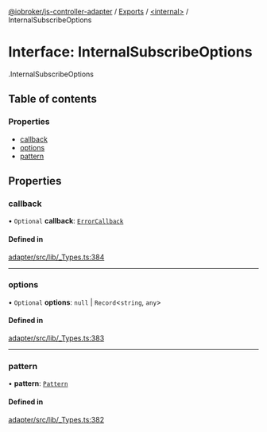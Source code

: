 [@iobroker/js-controller-adapter](../README.md) / [Exports](../modules.md) / [<internal\>](../modules/internal_.md) / InternalSubscribeOptions

# Interface: InternalSubscribeOptions

[<internal>](../modules/internal_.md).InternalSubscribeOptions

## Table of contents

### Properties

- [callback](internal_.InternalSubscribeOptions.md#callback)
- [options](internal_.InternalSubscribeOptions.md#options)
- [pattern](internal_.InternalSubscribeOptions.md#pattern)

## Properties

### callback

• `Optional` **callback**: [`ErrorCallback`](../modules/internal_.md#errorcallback)

#### Defined in

[adapter/src/lib/_Types.ts:384](https://github.com/ioBroker/ioBroker.js-controller/blob/a115ba28/packages/adapter/src/lib/_Types.ts#L384)

___

### options

• `Optional` **options**: ``null`` \| `Record`<`string`, `any`\>

#### Defined in

[adapter/src/lib/_Types.ts:383](https://github.com/ioBroker/ioBroker.js-controller/blob/a115ba28/packages/adapter/src/lib/_Types.ts#L383)

___

### pattern

• **pattern**: [`Pattern`](../modules/internal_.md#pattern)

#### Defined in

[adapter/src/lib/_Types.ts:382](https://github.com/ioBroker/ioBroker.js-controller/blob/a115ba28/packages/adapter/src/lib/_Types.ts#L382)

